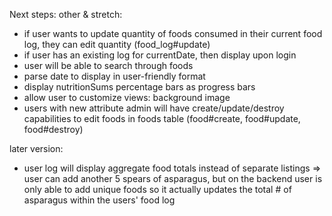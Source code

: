 Next steps:
other & stretch:
- if user wants to update quantity of foods consumed in their current food log, they can edit quantity (food_log#update)
- if user has an existing log for currentDate, then display upon login
- user will be able to search through foods
- parse date to display in user-friendly format
- display nutritionSums percentage bars as progress bars
- allow user to customize views: background image
- users with new attribute admin will have create/update/destroy capabilities to edit foods in foods table (food#create, food#update, food#destroy)

later version:
- user log will display aggregate food totals instead of separate listings
=> user can add another 5 spears of asparagus, but on the backend user is only able to add unique foods so it actually updates the total # of asparagus within the users' food log 
